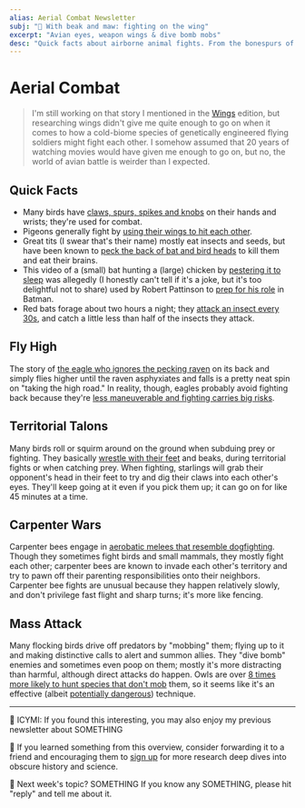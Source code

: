 ```yaml
---
alias: Aerial Combat Newsletter
subj: "📗 With beak and maw: fighting on the wing"
excerpt: "Avian eyes, weapon wings & dive bomb mobs" 
desc: "Quick facts about airborne animal fights. From the bonespurs of birds to some pretty cool parables."
---
```


# Aerial Combat

> I'm still working on that story I mentioned in the [Wings](https://newsletter.eleanorkonik.com/wings/) edition, but researching wings didn't give me quite enough to go on when it comes to how a cold-biome species of genetically engineered flying soldiers might fight each other. I somehow assumed that 20 years of watching movies would have given me enough to go on, but no, the world of avian battle is weirder than I expected. 

## Quick Facts
 
* Many birds have [claws, spurs, spikes and knobs](https://scienceblogs.com/tetrapodzoology/2010/06/30/clubs-spurs-spikes-and-claws) on their hands and wrists; they're used for combat. 
* Pigeons generally fight by [using their wings to hit each other](https://scienceblogs.com/tetrapodzoology/2011/02/18/giant-club-winged-pigeons).
* Great tits (I swear that's their name) mostly eat insects and seeds, but have been known to [peck the back of bat and bird heads](https://blogs.scientificamerican.com/tetrapod-zoology/great-tits-still-flesh-rending-predators/) to kill them and eat their brains. 
* This video of a (small) bat hunting a (large) chicken by [pestering it to sleep](https://www.youtube.com/watch?v=w2WSA2ynWe8) was allegedly (I honestly can't tell if it's a joke, but it's too delightful not to share) used by Robert Pattinson to [prep for his role](https://www.slashfilm.com/788816/robert-pattinson-studied-bat-fighting-techniques-to-prepare-for-the-batman/) in Batman. 
* Red bats forage about two hours a night; they [attack an insect every 30s](https://cdnsciencepub.com/doi/10.1139/z90-346), and catch a little less than half of the insects they attack. 

## Fly High

The story of [the eagle who ignores the pecking raven](https://timesofindia.indiatimes.com/readersblog/jbl7/the-inspiring-story-of-eagle-raven-28472/) on its back and simply flies higher until the raven asphyxiates and falls is a pretty neat spin on "taking the high road." In reality, though, eagles probably avoid fighting back because they're [less maneuverable and fighting carries big risks](https://www.birdsadvice.com/do-crows-attack-eagles/). 

## Territorial Talons

Many birds roll or squirm around on the ground when subduing prey or fighting. They basically [wrestle with their feet](https://blogs.scientificamerican.com/tetrapod-zoology/like-dinosaurs-birds-can-and-do-wrestle/) and beaks, during territorial fights or when catching prey. When fighting, starlings will grab their opponent's head in their feet to try and dig their claws into each other's eyes. They'll keep going at it even if you pick them up; it can go on for like 45 minutes at a time. 

## Carpenter Wars

Carpenter bees engage in [aerobatic melees that resemble dogfighting](https://www.sciencedaily.com/releases/2016/01/160106092024.htm). Though they sometimes fight birds and small mammals, they mostly fight each other; carpenter bees are known to invade each other's territory and try to pawn off their parenting responsibilities onto their neighbors. Carpenter bee fights are unusual because they happen relatively slowly, and don't privilege fast flight and sharp turns; it's more like fencing. 

## Mass Attack

Many flocking birds drive off predators by "mobbing" them; flying up to it and making distinctive calls to alert and summon allies. They "dive bomb" enemies and sometimes even poop on them; mostly it's more distracting than harmful, although direct attacks do happen. Owls are over [8 times more likely to hunt species that don't mob](https://linkinghub.elsevier.com/retrieve/pii/S0003347297906333) them, so it seems like it's an effective (albeit [potentially dangerous](https://royalsocietypublishing.org/doi/10.1098/rspb.2002.2155)) technique. 

* * * 

📗 ICYMI: If you found this interesting, you may also enjoy my previous newsletter about SOMETHING

💚 If you learned something from this overview, consider forwarding it to a friend and encouraging them to [sign up](https://newsletter.eleanorkonik.com/membership/) for more research deep dives into obscure history and science. 

📅 Next week's topic? SOMETHING If you know any SOMETHING, please hit "reply" and tell me about it. 